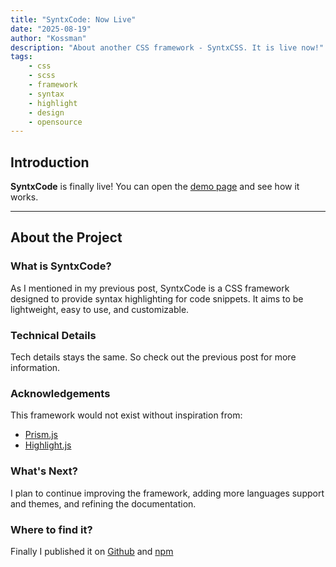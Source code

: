 ```yaml
---
title: "SyntxCode: Now Live"
date: "2025-08-19"
author: "Kossman"
description: "About another CSS framework - SyntxCSS. It is live now!"
tags:
    - css
    - scss
    - framework
    - syntax
    - highlight
    - design
    - opensource
---
```


## Introduction

**SyntxCode** is finally live! You can open the [demo page](https://syntxcode.vercel.app) and see how it works.

---

## About the Project

### What is SyntxCode?

As I mentioned in my previous post, SyntxCode is a CSS framework designed to provide syntax highlighting for code snippets. It aims to be lightweight, easy to use, and customizable.

### Technical Details
Tech details stays the same. So check out the previous post for more information.

### Acknowledgements
This framework would not exist without inspiration from:
- [Prism.js](https://prismjs.com)
- [Highlight.js](https://highlightjs.org)

### What's Next?
I plan to continue improving the framework, adding more languages support and themes, and refining the documentation.

### Where to find it?
Finally I published it on [Github](https://github.com/stkossman/syntxcode) and [npm](https://www.npmjs.com/package/syntxcode)
